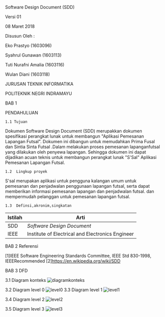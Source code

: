 Software Design Document (SDD)

Versi 01

08 Maret 2018

Disusun Oleh :

Eko Prastyo 		 (1603096)

Syahrul Gunawan 	 (1603113)

Tuti Nurafni Amalia  (1603116)

Wulan Diani			 (1603118)

JURUSAN TEKNIK INFORMATIKA

POLITEKNIK NEGRI INDRAMAYU

BAB 1

PENDAHULUAN 

	1.1 Tujuan
 
Dokumen Software Design Document (SDD) merupakkan dokumen spesifikasi perangkat lunak 
untuk membangun "Aplikasi Pemesanan Lapangan Futsal". Dokumen ini dibangun untuk memudahkan Prima  Fusal dan Sintia Sinta Futsal .Dalam melakukan proses pemesanan lapanganfutsal yang dilakukan oleh penyewa lapangan. Sehingga dokumen ini dapat dijadikan acuan teknis untuk membangun perangkat lunak "S'Sal" Aplikasi Pemesanan Lapangan Futsal.

	1.2  Lingkup proyek

S'sal merupakan aplikasi untuk pengguna kalangan umum untuk pemesanan dan penjadwalan penggunaan lapangan futsal, serta dapat memberikan informasi pemesanan lapangan dan penjadwalan futsal. dan mempermudah pelanggan untuk pemesanan lapangan futsal.

	1.3  Definsi,akronim,singkatan

| Istilah | Arti                                             |
| ------- | ------------------------------------------------ |
| SDD     | *Software Design Document*                       |
| IEEE    | Institute of Electrical and Electronics Engineer |

BAB 2 Referensi

[1]IEEE Software Engineering Standards Committee, IEEE Std 830-1998, IEEERecommended
[2]https://en.wikipedia.org/wiki/SDD

BAB 3 DFD 

3.1 Diagram konteks
![diagramkonteks](https://lh3.googleusercontent.com/mHHjundGMn0fuQbVAEQOlrkB15DZm27ZZlO-zhoxQFCdkpW1co7l87V3-br-q721SAyxaovE2NC1CNrRBANp6tLMaRkyU6gmZlGQ1DouIvw3OH00w0uBxYcEfyB3Hk-ivBTmJEeDGe_SrvU0_DrLY7-qOn4fucCfD2nF2AX0Svr5ZAQKpdohZrPuHLKG_7ZmMVbB94U04xYLcOt6Z432Eddj3PZrHJWmai5DS8YXKJetdQIrRAT0FPUJYju8_xay1ehGUEcBHdgSInv4Mf0AmKdxY1PswLhJZ1hSZwedpa2edRBWRoYxJebaJ33DLQ3SGUo92KEs-LaSMjITowKs9g6xRbrrQ22JchGcuvvM566PGdpHC7h93lHmNRxNk-Cgjxz0NtoKtYXb2r79ZehvoOwUvdXxLc_NBP9SxXnyX1jWSOevBB6S5hren0pDTPDbdaNUk88rHbIJJ8piYq7k_Gye6anY4vE_M5eWxwQobKzeShYBmguauyciFKP3RoG9mlQcbippxxwBagb_LpMB2te-kxIuNxh71Ex-yF17-gl0kAfTNcxL1URyMkpJeACD6cP2AcpnYusIzMaUK-VDPBtSNZP33zeMVEdhm9A=w339-h220-no)        

3.2 Diagram level 0
![level0](https://lh3.googleusercontent.com/Y_0xXrMHZzirTCXIgTl0uSsc_QesnYpfAPk8nreFcirfsBB6cFsIbweKVPVPTLTacI5f401dYWFREiHSTz6dACQ7OZjS39lMqRD44inyaNPQYxnpe3d6bjbMeQJMGzIqJcFlK5X1pAHhxt5aNbHYVc1V-irnTemQLsJOCwZsNgPq2--x5NfNXBhoHHv3fYNsqgTf2RVsGfZxJqJhKlxUmH3cXVXgIEJ4my-H1WChh8TWHK5oGytpml-WaXO7GTWcur0AUB-TeowTlnDkicK6QKBv2AD0-Twfkq_u30CIl4wIkUKJ0NeiobVCl-_WBBXfvCzri_Zo0aXQSHfLVTzGNuDc4KYxd1I4M9lE3b_UimnViOZxDAaQ72Wi9yTxtTg9z5GT5a0Ln0EBcslOSoF_6QOtbLNurZEoa62KuXUkL0vVfcoKrzJVgkeVwqXjo6hTrosl6DH-UtWXdnh9QrgVr9G8tOmkwJTGg6gs_4OspevopDeK9YVTwA5gwR379eWfjcPTnwZmrD-BZyZjsiu1k0fDL5IALCViPAAZ8baTCup1Kzgpm25dePwCI2CDFbiu1Z_rxFiCtGlVKR_ZLk74LVQON4twDyNoVnml1ew=w589-h449-no)
3.3 Diagram level 1
![level1](https://lh3.googleusercontent.com/X7HtnrLlk_HOzLk-IKIIdrEm5XQqYzrHkpza3QWu_EwXpQdK5Ly2_LTV-JZBGjlQJKM6lxpclz52cAKUgPdhhfQ7_spLKX9Pwx_Rh5u0uer579qu3zi4NvDJp8InpuybxycGITqfV5NTwYcJklnZmE8IFdTNC2n-lJcOsc8m_vp3Id3KO7pGhobVe2uN2EGzgRMdzy0uBlUfeVMOW6YpMEyz4nUccWZCxHW6jl1JxYyicvKJhA7GUZlM0tzmSJbT6RJkge1gcE96WJEgZyJnw-ip7qIeZ3keKGupkdJ7fh3_ntaXnsMvC3DAfNBkzW8H0JlHdmQIbhzBQbMprvfR2uIa2GSlm67JgwRekeiNoPo-18zdMvPV6ydhgRfM-JToOmtHP95nO93XPjMjV90IyI95N_1fAG47zkn_OZyQ4gc93pSe7523XvAu7ZAP_cDwFRc48ax37L8hbraE9POcYDHccNB9dTQ5qex1HpuLfzihdg_qxGh0_T7CqAJaXqRCRVFVI1k4azOg9k7Zgb6XxeZ_m8-EH5GaPtfikZ9aTVeOrQaNZ2khmlUQCp1EwRKDW-0DDFDVb7ziH-Zh-kaImAWhCOWt2ARGlSioDh8=w849-h451-no)

3.4 Diagram level 2
![level2](https://lh3.googleusercontent.com/kK24ZUbtG9ncHRcQ33wodBrqGRWdIYvddH0SkL-go3dCdya6Aw2PytaTybnuJ9HHqbGCap2ApT2CkZfN7k3pw9n-YXy88XC4qwMR-GMfGiIcDtfT5oen1eCWRZA0KRrd8pbrGAXko4WXiIgX2YErpHIIZHJcb9MNqowazxs58_a4KxU-vCQioNAohwWvLeA1wan-F0OYMT_IuLRKornvkKPcwyT5NoYRC-8ZKBYyLjO3wyxb6Hq2o0-2DvCQX7s-khuiwk25aaWQFt6BEXPrkahUV1FD7CE6N5WcD-08OfjJTA2BQWtjwS6A3MBuggSmTc5kHp76mh96HBK7tmU_nfienQer5bmA1dTXUIIDb9oXU-mnlRATB1VGaI4HxOGzao8bZvS3CAQr2ABmpqHWOzRziQRJODK8i3xD6kdUG9peQFXJ_DNXjpIVIveUbiN3f8vc3Ia0yVm9jPC-2WAvKjstsbi1RALD1NzpQQhPWB8ND1pJjELxpOIGF4n0CaxCqMFSKDRC34bq25PXysRKAQXRj0OWna_rBRDt6ryegB8IC9kdUxjdG4pZU2BjLjdg_OBurWeraFUrwR7TNZvl9bkXrJ2wL3BGR8Y3dQM=w714-h450-no)

3.5 Diagram level 3
![level3](https://lh3.googleusercontent.com/Vdm96YqBQ3-Vof4WJ7h_GXwpmXtWi-qmfbDEARG52cCtDL3uKmd3aSiTfkaJfkjJnmT2U0CyFnCxem26Qmp5A95lNxKbeg9W2DKuLFNyH-mr0h9vNkYD5sTtQeND2u_HKwokD0HI--aiuUA-NNVmA7SAxYbs3oBXQsShNPzUlOzascJWcl6nsfi4L78lHBxKBMNzg1mU8Q2UeMMC2sBmCtyrEwfmPFezcHTRL3HYGHdXcl5HhHxSdd9LOPoQwHydAHUo74DNCZsPNYQzH8uyMMGLoBqNIQrViAve6YpbZkFFhDf-tOcN0fqwhasOYAz6WDaxUE9F1i7C_17ODr99uduegl_F4RY1Rfk_sqg35WTdoQIZwLINS-_u9DOX71vld0zTMG3dkBqOIgbPURAy4I8MDl-_gKhxKdisHtDEAfKY00u-hXc1nORzfxJ3o9wri43ncfyubervhyoS--0OCcM3_7iI3UZ-pBxtRhtdt0SgbC9HQ7TC3FDbdajPNd-lzYw_P9ko26pmEJv1cstxaZovb3q-63NKL2CjBHIwMWblPDe1Qx4ccOsISRfj2B6VkGRzDm7kn5uHuWEBETp5iuIn5QUrWX5YPs_M2F8=w692-h392-no)



